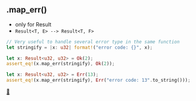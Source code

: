 ## .map_err()

* only for Result
* `Result<T, E> --> Result<T, F>`

```rust
// Very useful to handle several error type in the same function
let stringify = |x: u32| format!("error code: {}", x);

let x: Result<u32, u32> = Ok(2);
assert_eq!(x.map_err(stringify), Ok(2));

let x: Result<u32, u32> = Err(13);
assert_eq!(x.map_err(stringify), Err("error code: 13".to_string()));
```

[📒](https://doc.rust-lang.org/std/result/enum.Result.html#method.map_err)